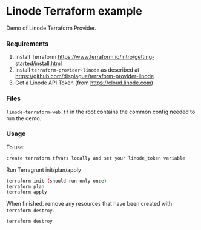 # Linode Terraform example

Demo of Linode Terraform Provider.

### Requirements

1. Install Terraform https://www.terraform.io/intro/getting-started/install.html
2. Install `terraform-provider-linode` as described at https://github.com/displague/terraform-provider-linode
3. Get a Linode API Token (from https://cloud.linode.com)

### Files

`linode-terraform-web.tf` in the root contains the common config needed to run the demo. 

### Usage

To use:

```bash
create terraform.tfvars locally and set your linode_token variable
```

Run Terragrunt init/plan/apply

```bash
terraform init (should run only once)
terraform plan
terraform apply
```

When finished. remove any resources that have been created with `terraform destroy`.

```bash
terraform destroy
```